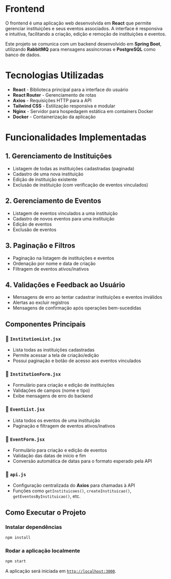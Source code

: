 # Frontend
O frontend é uma aplicação web desenvolvida em **React** que permite gerenciar instituições e seus eventos associados. A interface é responsiva e intuitiva, facilitando a criação, edição e remoção de instituições e eventos.

Este projeto se comunica com um backend desenvolvido em **Spring Boot**, utilizando **RabbitMQ** para mensagens assíncronas e **PostgreSQL** como banco de dados.

# Tecnologias Utilizadas
- **React** - Biblioteca principal para a interface do usuário
- **React Router** - Gerenciamento de rotas
- **Axios** - Requisições HTTP para a API
- **Tailwind CSS** - Estilização responsiva e modular
- **Nginx** - Servidor para hospedagem estática em containers Docker
- **Docker** - Containerização da aplicação

# Funcionalidades Implementadas

## 1. **Gerenciamento de Instituições**
- Listagem de todas as instituições cadastradas (paginada)
- Cadastro de uma nova instituição
- Edição de instituição existente
- Exclusão de instituição (com verificação de eventos vinculados)

## 2. **Gerenciamento de Eventos**
- Listagem de eventos vinculados a uma instituição
- Cadastro de novos eventos para uma instituição
- Edição de eventos
- Exclusão de eventos

## 3. **Paginação e Filtros**
- Paginação na listagem de instituições e eventos
- Ordenação por nome e data de criação
- Filtragem de eventos ativos/inativos

## 4. **Validações e Feedback ao Usuário**
- Mensagens de erro ao tentar cadastrar instituições e eventos inválidos
- Alertas ao excluir registros
- Mensagens de confirmação após operações bem-sucedidas

## Componentes Principais

### 📌 **`InstitutionList.jsx`**
- Lista todas as instituições cadastradas
- Permite acessar a tela de criação/edição
- Possui paginação e botão de acesso aos eventos vinculados

### 📌 **`InstitutionForm.jsx`**
- Formulário para criação e edição de instituições
- Validações de campos (nome e tipo)
- Exibe mensagens de erro do backend

### 📌 **`EventList.jsx`**
- Lista todos os eventos de uma instituição
- Paginação e filtragem de eventos ativos/inativos

### 📌 **`EventForm.jsx`**
- Formulário para criação e edição de eventos
- Validação das datas de início e fim
- Conversão automática de datas para o formato esperado pela API

### 📌 **`api.js`**
- Configuração centralizada do **Axios** para chamadas à API
- Funções como `getInstituicoes()`, `createInstituicao()`, `getEventosByInstituicao()`, etc.

## Como Executar o Projeto

### Instalar dependências
```bash
npm install
```

### Rodar a aplicação localmente
```bash
npm start
```
A aplicação será iniciada em [`http://localhost:3000`](http://localhost:3000).